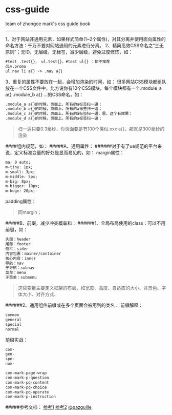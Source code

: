 # css-guide
team of zhongce mark's css guide book
***

1、对于网站非通用元素，如果样式简单(1~2个属性)，对其分离并使用面向属性的命名方法：千万不要对网站通用的元素进行分离。
2、精简高效CSS命名之“三无原则”；无ID，无层级，无标签，减少层级，避免过度修饰，如：
```html
#test .test{}， ul.test{}，#test ul{} ：都不推荐 			
div.promo 			
ul.nav li a{} -> .nav a{}
```

3、重复的属性不要放在一起，会增加渲染的时间，如：
很多网站CSS模块都组队放在一个CSS文件中，比方说你有10个CSS模块，每个模块都有一个.module_a a{} .module_b a{} ...的CSS命名，如：
```html
.module_a a{}的时候，页面上，所有的a标签扫一遍；
.module_b a{}的时候，页面上，所有的a标签扫一遍；
.module_c a{}的时候，页面上，所有的a标签扫一遍，恩，这个有效果；
.module_d a{}的时候，页面上，所有的a标签扫一遍；
```

> 扫一遍只要0.3毫秒，你页面要是有100个类似.xxx a{}，那就是300毫秒的渲染	

####组内规范，如：	
#####A、通用属性：
######对于有了ue规范的平台来说，定义标准变量的好处是显而易见的，如：
margin属性：
```css
ma: 0 auto;
m-tiny: 1px;
m-small: 3px;
m-middle: 5px; 
m-big: 8px;
m-bigger: 10px;
m-huge: 20px;
```
		
padding属性：
> 同margin；
		
#####B、前缀，减少冲突概率和：
######1、全局布局使用的class：可以不用前缀，如：
```html
头部：header
尾部：footer
侧栏：sider
内容包裹：mainer/container
核心内容：inner			
导航：nav
子导航：subnav
菜单：menu
子菜单：submenu
```

> 这些变量主要定义框架的布局，如宽度、高度、自适应的大小、背景色、字体大小、对齐方式、
		
######2、通用组件前缀或在多个页面会被用到的类名：
前缀解释：
```html
common
general
special
normal
```

前缀实战：
```css
com-
gen-
spe-
nom-
```
```css
com-mark-page-wrap
com-mark-p-question
com-mark-pq-content
com-mark-pq-choice
com-mark-pq-operate
com-mark-p-instruction
```

#####参考文档：
	[参考1](https://github.com/hoosin/lite/blob/master/Standard/%E9%80%9A%E7%94%A8%20CSS%20%E7%AC%94%E8%AE%B0%E3%80%81%E5%BB%BA%E8%AE%AE%E4%B8%8E%E6%8C%87%E5%AF%BC.md)
	[参考2](http://www.zhangxinxu.com/wordpress/2010/09/%E7%B2%BE%E7%AE%80%E9%AB%98%E6%95%88%E7%9A%84css%E5%91%BD%E5%90%8D%E5%87%86%E5%88%99%E6%96%B9%E6%B3%95)
	[@pazguille](http://twitter.com/pazguille)
